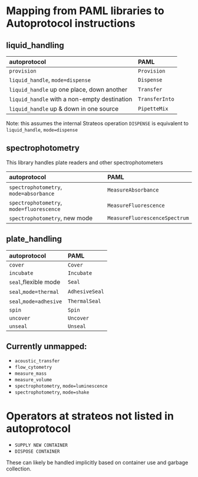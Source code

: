 # Mapping from PAML libraries to Autoprotocol instructions

## liquid_handling

| autoprotocol | PAML |
| :--- | :--- |
| `provision` | `Provision` |
| `liquid_handle`, `mode=dispense` | `Dispense` |
| `liquid_handle` up one place, down another | `Transfer` |
| `liquid_handle` with a non-empty destination | `TransferInto` |
| `liquid_handle` up & down in one source | `PipetteMix` |

Note: this assumes the internal Strateos operation `DISPENSE` is equivalent to `liquid_handle`, `mode=dispense`

## spectrophotometry
This library handles plate readers and other spectrophotometers

| autoprotocol | PAML |
| :--- | :--- |
| `spectrophotometry`, `mode=absorbance` | `MeasureAbsorbance` |
| `spectrophotometry`, `mode=fluorescence` | `MeasureFluorescence` |
| `spectrophotometry`, new mode |`MeasureFluorescenceSpectrum` |

## plate_handling
| autoprotocol | PAML |
| :--- | :--- |
| `cover` | `Cover` |
| `incubate` | `Incubate` |
| `seal`,flexible mode | `Seal` |
| `seal`,`mode=thermal` | `AdhesiveSeal` |
| `seal`,`mode=adhesive` | `ThermalSeal` |
| `spin` | `Spin` |
| `uncover` | `Uncover` |
| `unseal` | `Unseal` |

## Currently unmapped:

- `acoustic_transfer`
- `flow_cytometry`
- `measure_mass`
- `measure_volume`
- `spectrophotometry`, `mode=luminescence`
- `spectrophotometry`, `mode=shake`

# Operators at strateos not listed in autoprotocol
- `SUPPLY NEW CONTAINER`
- `DISPOSE CONTAINER`

These can likely be handled implicitly based on container use and garbage collection.
